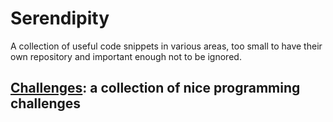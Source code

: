 # Serendipity

A collection of useful code snippets in various areas, too small to have
their own repository and important enough not to be ignored.

## [Challenges](challenge): a collection of nice programming challenges